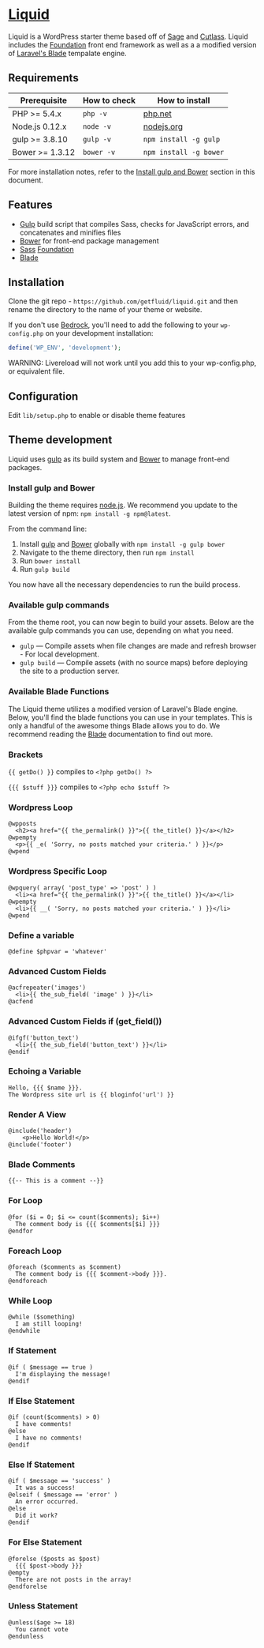 # [Liquid](http://liquid.getfluid.com)

Liquid is a WordPress starter theme based off of [Sage](https://github.com/roots/sage) and [Cutlass](https://github.com/zach-adams/cutlass-wp-theme). Liquid includes the [Foundation](https://github.com/zurb/foundation) front end framework as well as a a modified version of [Laravel's Blade](http://laravel.com/docs/5.1/blade) tempalate engine.

## Requirements

| Prerequisite    | How to check | How to install
| --------------- | ------------ | ------------- |
| PHP >= 5.4.x    | `php -v`     | [php.net](http://php.net/manual/en/install.php) |
| Node.js 0.12.x  | `node -v`    | [nodejs.org](http://nodejs.org/) |
| gulp >= 3.8.10  | `gulp -v`    | `npm install -g gulp` |
| Bower >= 1.3.12 | `bower -v`   | `npm install -g bower` |

For more installation notes, refer to the [Install gulp and Bower](#install-gulp-and-bower) section in this document.

## Features

* [Gulp](http://gulpjs.com/) build script that compiles Sass, checks for JavaScript errors, and concatenates and minifies files
* [Bower](http://bower.io/) for front-end package management
* [Sass](http://sass-lang.com/) [Foundation](http://foundation.zurb.com/)
* [Blade](http://cutlasswp.com/docs/)

## Installation

Clone the git repo - `https://github.com/getfluid/liquid.git` and then rename the directory to the name of your theme or website.

If you don't use [Bedrock](https://github.com/roots/bedrock), you'll need to add the following to your `wp-config.php` on your development installation:

```php
define('WP_ENV', 'development');
```

WARNING: Livereload will not work until you add this to your wp-config.php, or equivalent file.

## Configuration

Edit `lib/setup.php` to enable or disable theme features

## Theme development

Liquid uses [gulp](http://gulpjs.com/) as its build system and [Bower](http://bower.io/) to manage front-end packages.

### Install gulp and Bower

Building the theme requires [node.js](http://nodejs.org/download/). We recommend you update to the latest version of npm: `npm install -g npm@latest`.

From the command line:

1. Install [gulp](http://gulpjs.com) and [Bower](http://bower.io/) globally with `npm install -g gulp bower`
2. Navigate to the theme directory, then run `npm install`
3. Run `bower install`
4. Run `gulp build`

You now have all the necessary dependencies to run the build process.

### Available gulp commands

From the theme root, you can now begin to build your assets. Below are the available gulp commands you can use, depending on what you need.

* `gulp` — Compile assets when file changes are made and refresh browser - For local development.
* `gulp build` — Compile assets (with no source maps) before deploying the site to a production server.

### Available Blade Functions

The Liquid theme utilizes a modified version of Laravel's Blade engine. Below, you'll find the blade functions you can use in your templates. This is only a handful of the awesome things Blade allows you to do. We recommend reading the [Blade](http://laravel.com/docs/5.1/blade) documentation to find out more.

### Brackets
`{{ getDo() }}` compiles to `<?php getDo() ?>`

`{{{ $stuff }}}` compiles to `<?php echo $stuff ?>`

### Wordpress Loop
```
@wpposts
  <h2><a href="{{ the_permalink() }}">{{ the_title() }}</a></h2>
@wpempty
  <p>{{ _e( 'Sorry, no posts matched your criteria.' ) }}</p>
@wpend
```

### Wordpress Specific Loop
```
@wpquery( array( 'post_type' => 'post' ) )
  <li><a href="{{ the_permalink() }}">{{ the_title() }}</a></li>
@wpempty
  <li>{{ __( 'Sorry, no posts matched your criteria.' ) }}</li>
@wpend
```

### Define a variable
```
@define $phpvar = 'whatever'
```

### Advanced Custom Fields
```
@acfrepeater('images')
  <li>{{ the_sub_field( 'image' ) }}</li>
@acfend
```

### Advanced Custom Fields if (get_field())
```
@ifgf('button_text')
  <li>{{ the_sub_field('button_text') }}</li>
@endif
```

### Echoing a Variable
```
Hello, {{{ $name }}}.
The Wordpress site url is {{ bloginfo('url') }}
```

### Render A View
```
@include('header')
	<p>Hello World!</p>
@include('footer')
```

### Blade Comments
```
{{-- This is a comment --}}
```

### For Loop
```
@for ($i = 0; $i <= count($comments); $i++)
  The comment body is {{{ $comments[$i] }}}
@endfor
```

### Foreach Loop
```
@foreach ($comments as $comment)
  The comment body is {{{ $comment->body }}}.
@endforeach
```

### While Loop
```
@while ($something)
  I am still looping!
@endwhile
```

### If Statement
```
@if ( $message == true )
  I'm displaying the message!
@endif
```

### If Else Statement
```
@if (count($comments) > 0)
  I have comments!
@else
  I have no comments!
@endif
```

### Else If Statement
```
@if ( $message == 'success' )
  It was a success!
@elseif ( $message == 'error' )
  An error occurred.
@else
  Did it work?
@endif
```

### For Else Statement
```
@forelse ($posts as $post)
  {{{ $post->body }}}
@empty
  There are not posts in the array!
@endforelse
```

### Unless Statement
```
@unless($age >= 18)
  You cannot vote
@endunless
```